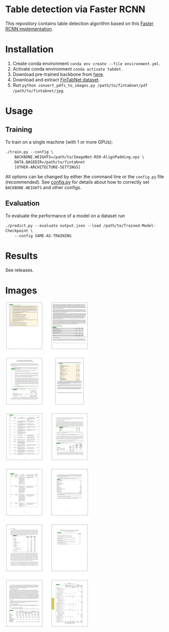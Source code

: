 # Table detection via Faster RCNN

This repository contains table detection algorithm based on this [Faster RCNN implementation](https://github.com/tensorpack/tensorpack/tree/master/examples/FasterRCNN).

# Installation

1. Create conda environment `conda env create --file environment.yml`.
2. Activate conda environment `conda activate tabdet`.
3. Download pre-trained backbone from [here](http://models.tensorpack.com/FasterRCNN/ImageNet-R50-AlignPadding.npz).
4. Download and extract [FinTabNet dataset](https://developer.ibm.com/exchanges/data/all/fintabnet/).
5. Run `python convert_pdfs_to_images.py /path/to/fintabnet/pdf /path/to/fintabnet/jpg`.

# Usage

## Training
To train on a single machine (with 1 or more GPUs):
```
./train.py --config \
    BACKBONE.WEIGHTS=/path/to/ImageNet-R50-AlignPadding.npz \
    DATA.BASEDIR=/path/to/fintabnet
    [OTHER-ARCHITECTURE-SETTINGS]
```

All options can be changed by either the command line or the `config.py` file (recommended).
See [config.py](config.py) for details about how to correctly set `BACKBONE.WEIGHTS` and other configs.

## Evaluation

To evaluate the performance of a model on a dataset run
```
./predict.py --evaluate output.json --load /path/to/Trained-Model-Checkpoint \
    --config SAME-AS-TRAINING
```

# Results

See releases.

# Images

![Model predictions on random images from fintabnet_val](.github/fpn_predictions.png)
